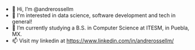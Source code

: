 - 👋 Hi, I’m @andrerossellm
- 👀 I'm interested in data science, software development and tech in general!
- 🌱 I’m currently studying a B.S. in Computer Science at ITESM, in Puebla, MX.
- 📫 Visit my linkedin at https://www.linkedin.com/in/andrerossellm/

